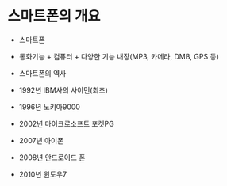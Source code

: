 # 스마트폰의 개요

* 스마트폰
 * 통화기능 + 컴퓨터 + 다양한 기능 내장(MP3, 카메라, DMB, GPS 등)

* 스마트폰의 역사
 * 1992년 IBM사의 사이먼(최초)
 * 1996년 노키아9000
 * 2002년 마이크로소프트 포켓PG
 * 2007년 아이폰
  * 2008년 안드로이드 폰
  * 2010년 윈도우7


